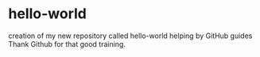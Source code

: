 # hello-world
creation of my new repository called hello-world helping by GitHub guides
Thank Github for that good training.
